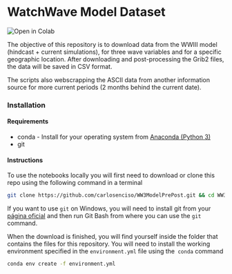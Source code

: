 # WatchWave Model Dataset 

<a href="https://colab.research.google.com/github/csaybar/EEwPython/blob/master/index.ipynb"><img align="left" src="https://colab.research.google.com/assets/colab-badge.svg" alt="Open in Colab" title="Open and Execute in Google Colaboratory"></a>

<br>

The objective of this repository is to download data from the WWIII model (hindcast + current simulations), for three wave variables and for a specific geographic location. After downloading and post-processing the Grib2 files, the data will be saved in CSV format.

The scripts also webscrapping the ASCII data from another information source for more current periods (2 months behind the current date).

### Installation

#### Requirements

- conda - Install for your operating system from [Anaconda (Python 3)](https://www.anaconda.com/distribution/)
- git

#### Instructions

To use the notebooks locally you will first need to download or clone this repo using the following command in a terminal

```bash
git clone https://github.com/carlosenciso/WW3ModelPrePost.git && cd WW3ModelPrePost
```

If you want to use `git` on Windows, you will need to install git from your [página oficial](https://git-scm.com/downloads) and then run Git Bash from where you can use the `git` command.

When the download is finished, you will find yourself inside the folder that contains the files for this repository. You will need to install the working environment specified in the `environment.yml` file using the` conda` command

```bash
conda env create -f environment.yml
```